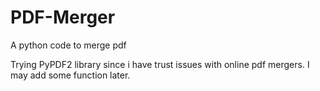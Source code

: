 # PDF-Merger
 A python code to merge pdf

Trying PyPDF2 library since i have trust issues with online pdf mergers. I may add some function later.